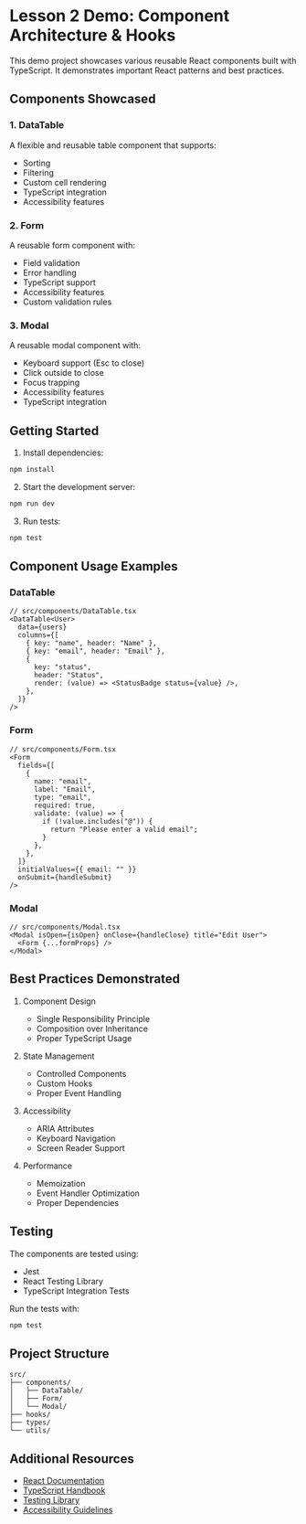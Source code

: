 # Lesson 2 Demo: Component Architecture & Hooks

This demo project showcases various reusable React components built with TypeScript. It demonstrates important React patterns and best practices.

## Components Showcased

### 1. DataTable

A flexible and reusable table component that supports:

- Sorting
- Filtering
- Custom cell rendering
- TypeScript integration
- Accessibility features

### 2. Form

A reusable form component with:

- Field validation
- Error handling
- TypeScript support
- Accessibility features
- Custom validation rules

### 3. Modal

A reusable modal component with:

- Keyboard support (Esc to close)
- Click outside to close
- Focus trapping
- Accessibility features
- TypeScript integration

## Getting Started

1. Install dependencies:

```bash
npm install
```

2. Start the development server:

```bash
npm run dev
```

3. Run tests:

```bash
npm test
```

## Component Usage Examples

### DataTable

```tsx
// src/components/DataTable.tsx
<DataTable<User>
  data={users}
  columns={[
    { key: "name", header: "Name" },
    { key: "email", header: "Email" },
    {
      key: "status",
      header: "Status",
      render: (value) => <StatusBadge status={value} />,
    },
  ]}
/>
```

### Form

```tsx
// src/components/Form.tsx
<Form
  fields={[
    {
      name: "email",
      label: "Email",
      type: "email",
      required: true,
      validate: (value) => {
        if (!value.includes("@")) {
          return "Please enter a valid email";
        }
      },
    },
  ]}
  initialValues={{ email: "" }}
  onSubmit={handleSubmit}
/>
```

### Modal

```tsx
// src/components/Modal.tsx
<Modal isOpen={isOpen} onClose={handleClose} title="Edit User">
  <Form {...formProps} />
</Modal>
```

## Best Practices Demonstrated

1. Component Design

   - Single Responsibility Principle
   - Composition over Inheritance
   - Proper TypeScript Usage

2. State Management

   - Controlled Components
   - Custom Hooks
   - Proper Event Handling

3. Accessibility

   - ARIA Attributes
   - Keyboard Navigation
   - Screen Reader Support

4. Performance
   - Memoization
   - Event Handler Optimization
   - Proper Dependencies

## Testing

The components are tested using:

- Jest
- React Testing Library
- TypeScript Integration Tests

Run the tests with:

```bash
npm test
```

## Project Structure

```
src/
├── components/
│   ├── DataTable/
│   ├── Form/
│   └── Modal/
├── hooks/
├── types/
└── utils/
```

## Additional Resources

- [React Documentation](https://react.dev)
- [TypeScript Handbook](https://www.typescriptlang.org/docs)
- [Testing Library](https://testing-library.com/docs/react-testing-library/intro)
- [Accessibility Guidelines](https://www.w3.org/WAI/ARIA/apg/)


